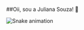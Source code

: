 ##Oii, sou a Juliana Souza! 👋

![Snake animation](https://github.com/julianar23/julianar23/blob/output/github-contribution-grid-snake.svg)
